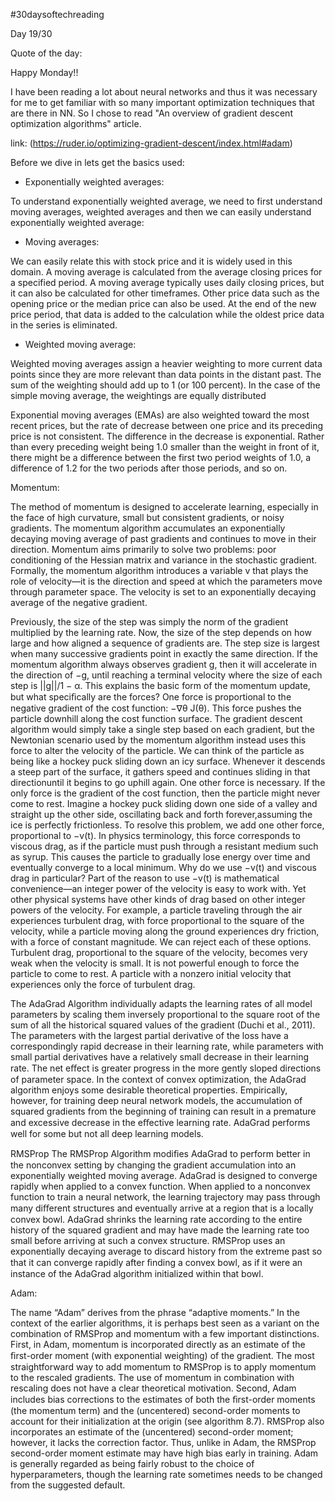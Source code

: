 #30daysoftechreading

Day 19/30

Quote of the day:

Happy Monday!!

I have been reading a lot about neural networks and thus it was necessary for me to get familiar with so many important optimization techniques that are there in NN. So I chose to read "An overview of gradient descent optimization algorithms" article.

link: (https://ruder.io/optimizing-gradient-descent/index.html#adam)


Before we dive in lets get the basics used:

- Exponentially weighted averages:

To understand exponentially weighted average, we need to first understand moving averages, weighted averages and then we can easily understand exponentially weighted average:

  - Moving averages:

We can easily relate this with stock price and it is widely used in this domain. A moving average is calculated from the average closing prices for a specified period.  A moving average typically uses daily closing prices, but it can also be calculated for other timeframes. Other price data such as the opening price or the median price can also be used. At the end of the new price period, that data is added to the calculation while the oldest price data in the series is eliminated.

  - Weighted moving average:

Weighted moving averages assign a heavier weighting to more current data points since they are more relevant than data points in the distant past. The sum of the weighting should add up to 1 (or 100 percent). In the case of the simple moving average, the weightings are equally distributed

Exponential moving averages (EMAs) are also weighted toward the most recent prices, but the rate of decrease between one price and its preceding price is not consistent. The difference in the decrease is exponential. Rather than every preceding weight being 1.0 smaller than the weight in front of it, there might be a difference between the first two period weights of 1.0, a difference of 1.2 for the two periods after those periods, and so on.



Momentum:

The method of momentum is designed to accelerate learning, especially in the face of high curvature, small but consistent gradients, or noisy gradients. The momentum algorithm accumulates an exponentially decaying moving average of past gradients and continues to move in their direction. Momentum aims primarily to solve two problems: poor conditioning of the Hessian matrix and variance in the stochastic gradient. Formally, the momentum algorithm introduces a variable v that plays the role of velocity—it is the direction and speed at which the parameters move through parameter space. The velocity is set to an exponentially decaying average of the negative gradient.

Previously, the size of the step was simply the norm of the gradient multiplied by the learning rate. Now, the size of the step depends on how large and how aligned a sequence of gradients are. The step size is largest when many successive gradients point in exactly the same direction. If the momentum algorithm always observes gradient g, then it will accelerate in the direction of −g, until reaching a terminal velocity where the size of each step is ||g||/1 − α.  This explains the basic form of the momentum update, but what speciﬁcally are the forces? One force is proportional to the negative gradient of the cost function: −∇θ J(θ). This force pushes the particle downhill along the cost function surface. The gradient descent algorithm would simply take a single step based on each gradient, but the Newtonian scenario used by the momentum algorithm instead
uses this force to alter the velocity of the particle. We can think of the particle as being like a hockey puck sliding down an icy surface. Whenever it descends a steep part of the surface, it gathers speed and continues sliding in that directionuntil it begins to go uphill again. One other force is necessary. If the only force is the gradient of the cost function, then the particle might never come to rest. Imagine a hockey puck sliding down one side of a valley and straight up the other side, oscillating back and forth forever,assuming the ice is perfectly frictionless. To resolve this problem, we add one other force, proportional to −v(t). In physics terminology, this force corresponds to viscous drag, as if the particle must push through a resistant medium such as syrup. This causes the particle to gradually lose energy over time and eventually converge to a local minimum. 
Why do we use
−v(t) and viscous drag in particular? Part of the reason to use −v(t) is mathematical convenience—an integer power of the velocity is easy to work with. Yet other physical systems have other kinds of drag based on other integer powers of the velocity. For example, a particle traveling through the air
experiences turbulent drag, with force proportional to the square of the velocity,
while a particle moving along the ground experiences dry friction, with a force
of constant magnitude. We can reject each of these options. Turbulent drag,
proportional to the square of the velocity, becomes very weak when the velocity is
small. It is not powerful enough to force the particle to come to rest. A particle
with a nonzero initial velocity that experiences only the force of turbulent drag.
 
The AdaGrad Algorithm individually adapts the learning
rates of all model parameters by scaling them inversely proportional to the square
root of the sum of all the historical squared values of the gradient (Duchi et al.,
2011). The parameters with the largest partial derivative of the loss have a
correspondingly rapid decrease in their learning rate, while parameters with small
partial derivatives have a relatively small decrease in their learning rate. The net
eﬀect is greater progress in the more gently sloped directions of parameter space.
In the context of convex optimization, the AdaGrad algorithm enjoys some
desirable theoretical properties. Empirically, however, for training deep neural
network models, the accumulation of squared gradients from the beginning of
training can result in a premature and excessive decrease in the eﬀective learning
rate. AdaGrad performs well for some but not all deep learning models.

 
RMSProp
The
RMSProp
Algorithm modiﬁes AdaGrad to perform better in
the nonconvex setting by changing the gradient accumulation into an exponentially
weighted moving average. AdaGrad is designed to converge rapidly when applied to
a convex function. When applied to a nonconvex function to train a neural network,
the learning trajectory may pass through many diﬀerent structures and eventually
arrive at a region that is a locally convex bowl. AdaGrad shrinks the learning rate
according to the entire history of the squared gradient and may have made the
learning rate too small before arriving at such a convex structure. RMSProp uses
an exponentially decaying average to discard history from the extreme past so that
it can converge rapidly after ﬁnding a convex bowl, as if it were an instance of the
AdaGrad algorithm initialized within that bowl.
 
Adam:
 
The name “Adam” derives from
the phrase “adaptive moments.” In the context of the earlier algorithms, it is
perhaps best seen as a variant on the combination of RMSProp and momentum
with a few important distinctions. First, in Adam, momentum is incorporated
directly as an estimate of the ﬁrst-order moment (with exponential weighting) of
the gradient. The most straightforward way to add momentum to RMSProp is to
apply momentum to the rescaled gradients. The use of momentum in combination
with rescaling does not have a clear theoretical motivation. Second, Adam includes
bias corrections to the estimates of both the ﬁrst-order moments (the momentum
term) and the (uncentered) second-order moments to account for their initialization
at the origin (see algorithm 8.7). RMSProp also incorporates an estimate of the (uncentered) second-order moment; however, it lacks the correction factor. Thus,
unlike in Adam, the RMSProp second-order moment estimate may have high bias
early in training. Adam is generally regarded as being fairly robust to the choice
of hyperparameters, though the learning rate sometimes needs to be changed from
the suggested default.
 
 
 
 
 
 
 
 
 
 
